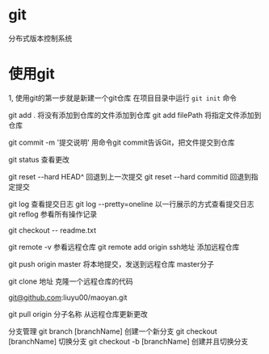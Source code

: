 # git
分布式版本控制系统

# 使用git

1, 使用git的第一步就是新建一个git仓库 
在项目目录中运行 `git init` 命令
 
git add .  将没有添加到仓库的文件添加到仓库
git add filePath 将指定文件添加到仓库

git commit -m '提交说明'  用命令git commit告诉Git，把文件提交到仓库

git status  查看更改

git reset --hard HEAD^ 回退到上一次提交
git reset --hard commitid 回退到指定提交

git log 查看提交日志
git log --pretty=oneline  以一行展示的方式查看提交日志
git reflog 参看所有操作记录

git checkout -- readme.txt 

git remote -v 参看远程仓库
git remote add origin ssh地址 添加远程仓库

git push origin master 将本地提交，发送到远程仓库 master分子

git clone 地址  克隆一个远程仓库的代码

git@github.com:liuyu00/maoyan.git

git pull origin 分子名称  从远程仓库更新更改

分支管理
git branch [branchName]  创建一个新分支
git checkout [branchName]  切换分支
git checkout -b [branchName]  创建并且切换分支



